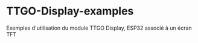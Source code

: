 # TTGO-Display-examples
Exemples d'utilisation du module TTGO Display, ESP32 associé à un écran TFT
